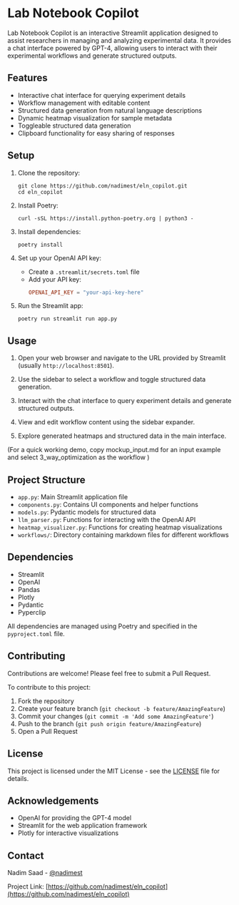 # Lab Notebook Copilot

Lab Notebook Copilot is an interactive Streamlit application designed to assist researchers in managing and analyzing experimental data. It provides a chat interface powered by GPT-4, allowing users to interact with their experimental workflows and generate structured outputs.

## Features

- Interactive chat interface for querying experiment details
- Workflow management with editable content
- Structured data generation from natural language descriptions
- Dynamic heatmap visualization for sample metadata
- Toggleable structured data generation
- Clipboard functionality for easy sharing of responses

## Setup

1. Clone the repository:
   ```
   git clone https://github.com/nadimest/eln_copilot.git
   cd eln_copilot
   ```

2. Install Poetry:
   ```
   curl -sSL https://install.python-poetry.org | python3 -
   ```

3. Install dependencies:
   ```
   poetry install
   ```

4. Set up your OpenAI API key:
   - Create a `.streamlit/secrets.toml` file
   - Add your API key:
     ```toml
     OPENAI_API_KEY = "your-api-key-here"
     ```

5. Run the Streamlit app:
   ```
   poetry run streamlit run app.py
   ```

## Usage

1. Open your web browser and navigate to the URL provided by Streamlit (usually `http://localhost:8501`).

2. Use the sidebar to select a workflow and toggle structured data generation.

3. Interact with the chat interface to query experiment details and generate structured outputs.

4. View and edit workflow content using the sidebar expander.

5. Explore generated heatmaps and structured data in the main interface.

(For a quick working demo, copy mockup_input.md for an input example and select 3_way_optimization as the workflow )

## Project Structure

- `app.py`: Main Streamlit application file
- `components.py`: Contains UI components and helper functions
- `models.py`: Pydantic models for structured data
- `llm_parser.py`: Functions for interacting with the OpenAI API
- `heatmap_visualizer.py`: Functions for creating heatmap visualizations
- `workflows/`: Directory containing markdown files for different workflows

## Dependencies

- Streamlit
- OpenAI
- Pandas
- Plotly
- Pydantic
- Pyperclip

All dependencies are managed using Poetry and specified in the `pyproject.toml` file.

## Contributing

Contributions are welcome! Please feel free to submit a Pull Request.

To contribute to this project:

1. Fork the repository
2. Create your feature branch (`git checkout -b feature/AmazingFeature`)
3. Commit your changes (`git commit -m 'Add some AmazingFeature'`)
4. Push to the branch (`git push origin feature/AmazingFeature`)
5. Open a Pull Request

## License

This project is licensed under the MIT License - see the [LICENSE](LICENSE) file for details.

## Acknowledgements

- OpenAI for providing the GPT-4 model
- Streamlit for the web application framework
- Plotly for interactive visualizations

## Contact

Nadim Saad - [@nadimest](https://github.com/nadimest)

Project Link: [https://github.com/nadimest/eln_copilot](https://github.com/nadimest/eln_copilot)